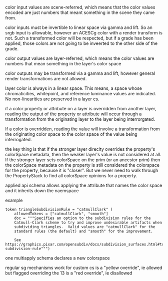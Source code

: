 
color input values are scene-referred, which means that the color values encoded
are just numbers that meant something in the scene they came from.

color inputs must be invertible to linear space via gamma and lift. So an srgb 
input is allowable, however an ACESCg color with a render transform is not. Such
a transformed color will be respected, but if a grade has been applied, those
colors are not going to be inveerted to the other side of the grade.

color output values are layer-referred, which means the color values are numbers
that mean something in the layer's color space

color outputs may be transformed via a gamma and lift, however general render
transformations are not allowed.

layer color is always in a linear space. This means, a space whose chromaticities,
whitepoint, and reference luminance values are indicated. No non-linearities
are preserved in a layer cs.

if a color property or attribute on a layer is overridden from another layer, reading the output of the
property or attribute will occur through a transformation from the originating
layer to the layer being interrorgated.

If a color is overridden, reading the value will involve a transformation from the originating color space to the color space of the value being interrogated.

 the key thing is that if the stronger layer direclty overrides the property's colorSpace metadata, then the weaker layer's value is not considered at all.  If the stronger layer sets colorSpace on the prim (or an ancestor prim) then the colorSpace metadata on the property is still considered the colorspace for the property, because it is "closer".  But we never need to walk through the PropertyStack to find all colorSpace opinions for a property.
 
applied api schema allows applying the attribute that names the color space and
it inherits down the naemspace

example

    token triangleSubdivisionRule = "catmullClark" (
        allowedTokens = ["catmullClark", "smooth"]
        doc = """Specifies an option to the subdivision rules for the
        Catmull-Clark scheme to try and improve undesirable artifacts when
        subdividing triangles.  Valid values are "catmullClark" for the
        standard rules (the default) and "smooth" for the improvement.

        See https://graphics.pixar.com/opensubdiv/docs/subdivision_surfaces.html#triangle-subdivision-rule""")
    
one multiapply schema declares a new colorspace

regular sg mechanisms work for custom cs is a "yellow override", ie allowed but flagged
overriding the 13 is a "red override", ie disallowed
